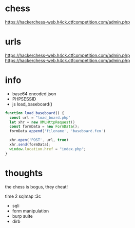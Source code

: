 # chess

https://hackerchess-web.h4ck.ctfcompetition.com/admin.php

# urls

https://hackerchess-web.h4ck.ctfcompetition.com/admin.php
https://hackerchess-web.h4ck.ctfcompetition.com/admin.php

# info

- base64 encoded json
- PHPSESSID
- js load_baseboard()

```js
function load_baseboard() {
  const url = "load_board.php"
  let xhr = new XMLHttpRequest()
  const formData = new FormData();
  formData.append('filename', 'baseboard.fen')

  xhr.open('POST', url, true)
  xhr.send(formData);
  window.location.href = "index.php";
}
```

# thoughts

the chess is bogus, they cheat!

time 2 sqlmap :3c

- sqli
- form manipulation
- burp suite
- dirb